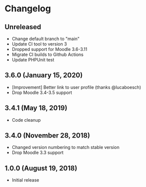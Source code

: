# Changelog

## Unreleased

- Change default branch to "main"
- Update CI tool to version 3
- Dropped support for Moodle 3.6-3.11
- Migrate CI builds to Github Actions
- Update PHPUnit test

## 3.6.0 (January 15, 2020)

- [Improvement] Better link to user profile (thanks @lucaboesch)
- Drop Moodle 3.4-3.5 support

## 3.4.1 (May 18, 2019)

- Code cleanup

## 3.4.0 (November 28, 2018)

- Changed version numbering to match stable version
- Drop Moodle 3.3 support

## 1.0.0 (August 19, 2018)

- Initial release
